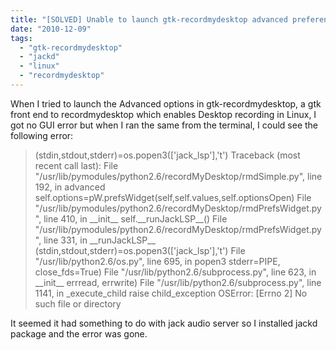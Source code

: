 ```yaml
---
title: "[SOLVED] Unable to launch gtk-recordmydesktop advanced preferences"
date: "2010-12-09"
tags: 
  - "gtk-recordmydesktop"
  - "jackd"
  - "linux"
  - "recordmydesktop"
---
```


When I tried to launch the Advanced options in gtk-recordmydesktop, a gtk front end to recordmydesktop which enables Desktop recording in Linux, I got no GUI error but when I ran the same from the terminal, I could see the following error:

> (stdin,stdout,stderr)=os.popen3(\['jack\_lsp'\],'t') Traceback (most recent call last): File "/usr/lib/pymodules/python2.6/recordMyDesktop/rmdSimple.py", line 192, in advanced self.options=pW.prefsWidget(self,self.values,self.optionsOpen) File "/usr/lib/pymodules/python2.6/recordMyDesktop/rmdPrefsWidget.py", line 410, in \_\_init\_\_ self.\_\_runJackLSP\_\_() File "/usr/lib/pymodules/python2.6/recordMyDesktop/rmdPrefsWidget.py", line 331, in \_\_runJackLSP\_\_ (stdin,stdout,stderr)=os.popen3(\['jack\_lsp'\],'t') File "/usr/lib/python2.6/os.py", line 695, in popen3 stderr=PIPE, close\_fds=True) File "/usr/lib/python2.6/subprocess.py", line 623, in \_\_init\_\_ errread, errwrite) File "/usr/lib/python2.6/subprocess.py", line 1141, in \_execute\_child raise child\_exception OSError: \[Errno 2\] No such file or directory

It seemed it had something to do with jack audio server so I installed jackd package and the error was gone.
